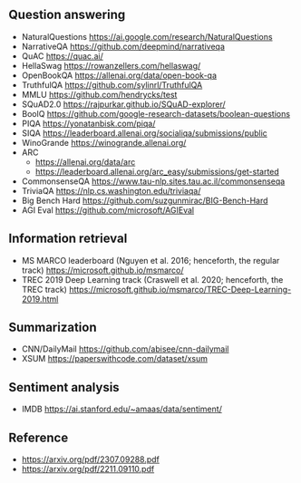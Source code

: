 ## Question answering
* NaturalQuestions https://ai.google.com/research/NaturalQuestions
* NarrativeQA https://github.com/deepmind/narrativeqa
* QuAC https://quac.ai/
* HellaSwag https://rowanzellers.com/hellaswag/
* OpenBookQA https://allenai.org/data/open-book-qa
* TruthfulQA https://github.com/sylinrl/TruthfulQA
* MMLU https://github.com/hendrycks/test
* SQuAD2.0 https://rajpurkar.github.io/SQuAD-explorer/
* BoolQ https://github.com/google-research-datasets/boolean-questions
* PIQA https://yonatanbisk.com/piqa/
* SIQA https://leaderboard.allenai.org/socialiqa/submissions/public
* WinoGrande https://winogrande.allenai.org/
* ARC 
    * https://allenai.org/data/arc
    * https://leaderboard.allenai.org/arc_easy/submissions/get-started
* CommonsenseQA https://www.tau-nlp.sites.tau.ac.il/commonsenseqa
* TriviaQA https://nlp.cs.washington.edu/triviaqa/
* Big Bench Hard https://github.com/suzgunmirac/BIG-Bench-Hard
* AGI Eval https://github.com/microsoft/AGIEval

## Information retrieval
* MS MARCO leaderboard (Nguyen et al. 2016; henceforth, the regular track) https://microsoft.github.io/msmarco/
* TREC 2019 Deep Learning track (Craswell et al. 2020; henceforth, the TREC track) https://microsoft.github.io/msmarco/TREC-Deep-Learning-2019.html

## Summarization
* CNN/DailyMail https://github.com/abisee/cnn-dailymail
* XSUM https://paperswithcode.com/dataset/xsum

## Sentiment analysis
* IMDB https://ai.stanford.edu/~amaas/data/sentiment/

## Reference
* https://arxiv.org/pdf/2307.09288.pdf
* https://arxiv.org/pdf/2211.09110.pdf
